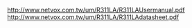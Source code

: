http://www.netvox.com.tw/um/R311LA/R311LAUsermanual.pdf
http://www.netvox.com.tw/um/R311LA/R311LAdatasheet.pdf
